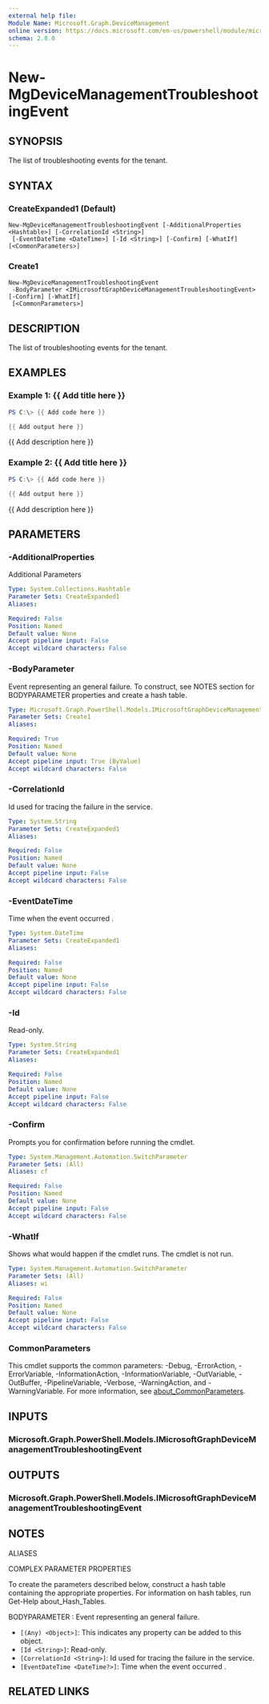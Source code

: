 ```yaml
---
external help file:
Module Name: Microsoft.Graph.DeviceManagement
online version: https://docs.microsoft.com/en-us/powershell/module/microsoft.graph.devicemanagement/new-mgdevicemanagementtroubleshootingevent
schema: 2.0.0
---
```


# New-MgDeviceManagementTroubleshootingEvent

## SYNOPSIS
The list of troubleshooting events for the tenant.

## SYNTAX

### CreateExpanded1 (Default)
```
New-MgDeviceManagementTroubleshootingEvent [-AdditionalProperties <Hashtable>] [-CorrelationId <String>]
 [-EventDateTime <DateTime>] [-Id <String>] [-Confirm] [-WhatIf] [<CommonParameters>]
```

### Create1
```
New-MgDeviceManagementTroubleshootingEvent
 -BodyParameter <IMicrosoftGraphDeviceManagementTroubleshootingEvent> [-Confirm] [-WhatIf]
 [<CommonParameters>]
```

## DESCRIPTION
The list of troubleshooting events for the tenant.

## EXAMPLES

### Example 1: {{ Add title here }}
```powershell
PS C:\> {{ Add code here }}

{{ Add output here }}
```

{{ Add description here }}

### Example 2: {{ Add title here }}
```powershell
PS C:\> {{ Add code here }}

{{ Add output here }}
```

{{ Add description here }}

## PARAMETERS

### -AdditionalProperties
Additional Parameters

```yaml
Type: System.Collections.Hashtable
Parameter Sets: CreateExpanded1
Aliases:

Required: False
Position: Named
Default value: None
Accept pipeline input: False
Accept wildcard characters: False
```

### -BodyParameter
Event representing an general failure.
To construct, see NOTES section for BODYPARAMETER properties and create a hash table.

```yaml
Type: Microsoft.Graph.PowerShell.Models.IMicrosoftGraphDeviceManagementTroubleshootingEvent
Parameter Sets: Create1
Aliases:

Required: True
Position: Named
Default value: None
Accept pipeline input: True (ByValue)
Accept wildcard characters: False
```

### -CorrelationId
Id used for tracing the failure in the service.

```yaml
Type: System.String
Parameter Sets: CreateExpanded1
Aliases:

Required: False
Position: Named
Default value: None
Accept pipeline input: False
Accept wildcard characters: False
```

### -EventDateTime
Time when the event occurred .

```yaml
Type: System.DateTime
Parameter Sets: CreateExpanded1
Aliases:

Required: False
Position: Named
Default value: None
Accept pipeline input: False
Accept wildcard characters: False
```

### -Id
Read-only.

```yaml
Type: System.String
Parameter Sets: CreateExpanded1
Aliases:

Required: False
Position: Named
Default value: None
Accept pipeline input: False
Accept wildcard characters: False
```

### -Confirm
Prompts you for confirmation before running the cmdlet.

```yaml
Type: System.Management.Automation.SwitchParameter
Parameter Sets: (All)
Aliases: cf

Required: False
Position: Named
Default value: None
Accept pipeline input: False
Accept wildcard characters: False
```

### -WhatIf
Shows what would happen if the cmdlet runs.
The cmdlet is not run.

```yaml
Type: System.Management.Automation.SwitchParameter
Parameter Sets: (All)
Aliases: wi

Required: False
Position: Named
Default value: None
Accept pipeline input: False
Accept wildcard characters: False
```

### CommonParameters
This cmdlet supports the common parameters: -Debug, -ErrorAction, -ErrorVariable, -InformationAction, -InformationVariable, -OutVariable, -OutBuffer, -PipelineVariable, -Verbose, -WarningAction, and -WarningVariable. For more information, see [about_CommonParameters](http://go.microsoft.com/fwlink/?LinkID=113216).

## INPUTS

### Microsoft.Graph.PowerShell.Models.IMicrosoftGraphDeviceManagementTroubleshootingEvent

## OUTPUTS

### Microsoft.Graph.PowerShell.Models.IMicrosoftGraphDeviceManagementTroubleshootingEvent

## NOTES

ALIASES

COMPLEX PARAMETER PROPERTIES

To create the parameters described below, construct a hash table containing the appropriate properties. For information on hash tables, run Get-Help about_Hash_Tables.


BODYPARAMETER <IMicrosoftGraphDeviceManagementTroubleshootingEvent>: Event representing an general failure.
  - `[(Any) <Object>]`: This indicates any property can be added to this object.
  - `[Id <String>]`: Read-only.
  - `[CorrelationId <String>]`: Id used for tracing the failure in the service.
  - `[EventDateTime <DateTime?>]`: Time when the event occurred .

## RELATED LINKS

